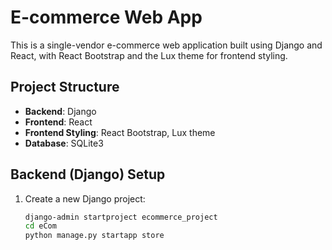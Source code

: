 # E-commerce Web App

This is a single-vendor e-commerce web application built using Django and React, with React Bootstrap and the Lux theme for frontend styling.

## Project Structure

- **Backend**: Django
- **Frontend**: React
- **Frontend Styling**: React Bootstrap, Lux theme
- **Database**: SQLite3

## Backend (Django) Setup

1. Create a new Django project:
   ```bash
   django-admin startproject ecommerce_project
   cd eCom
   python manage.py startapp store
   
